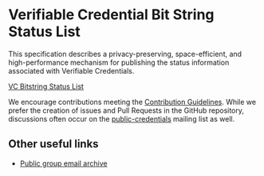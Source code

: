 # Verifiable Credential Bit String Status List

This specification describes a privacy-preserving, space-efficient, and
high-performance mechanism for publishing the status information
associated with Verifiable Credentials.

[VC Bitstring Status List](https://w3c.github.io/vc-bitstring-status-list/)

We encourage contributions meeting the [Contribution
Guidelines](CONTRIBUTING.md).  While we prefer the creation of issues
and Pull Requests in the GitHub repository, discussions often occur
on the
[public-credentials](http://lists.w3.org/Archives/Public/public-credentials/)
mailing list as well.

## Other useful links

* [Public group email archive](https://lists.w3.org/Archives/Public/public-credentials/)
